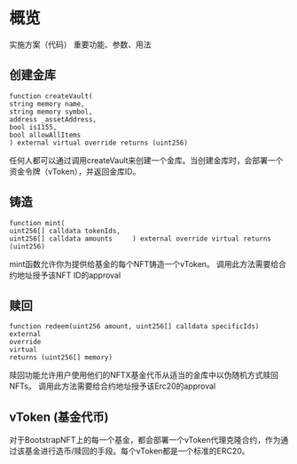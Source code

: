 # 概览
实施方案（代码）
重要功能、参数、用法


## 创建金库

````
function createVault(
string memory name,
string memory symbol,
address _assetAddress,
bool is1155,
bool allowAllItems
) external virtual override returns (uint256)
````
任何人都可以通过调用createVault来创建一个金库。当创建金库时，会部署一个资金令牌（vToken），并返回金库ID。

## 铸造
````
function mint(
uint256[] calldata tokenIds,
uint256[] calldata amounts     ) external override virtual returns (uint256)
````
mint函数允许你为提供给基金的每个NFT铸造一个vToken。
调用此方法需要给合约地址授予该NFT ID的approval

## 赎回
````
function redeem(uint256 amount, uint256[] calldata specificIds)
external
override
virtual
returns (uint256[] memory)
````
赎回功能允许用户使用他们的NFTX基金代币从适当的金库中以伪随机方式赎回NFTs。
调用此方法需要给合约地址授予该Erc20的approval

## vToken (基金代币)
对于BootstrapNFT上的每一个基金，都会部署一个vToken代理克隆合约，作为通过该基金进行造币/赎回的手段。每个vToken都是一个标准的ERC20。

